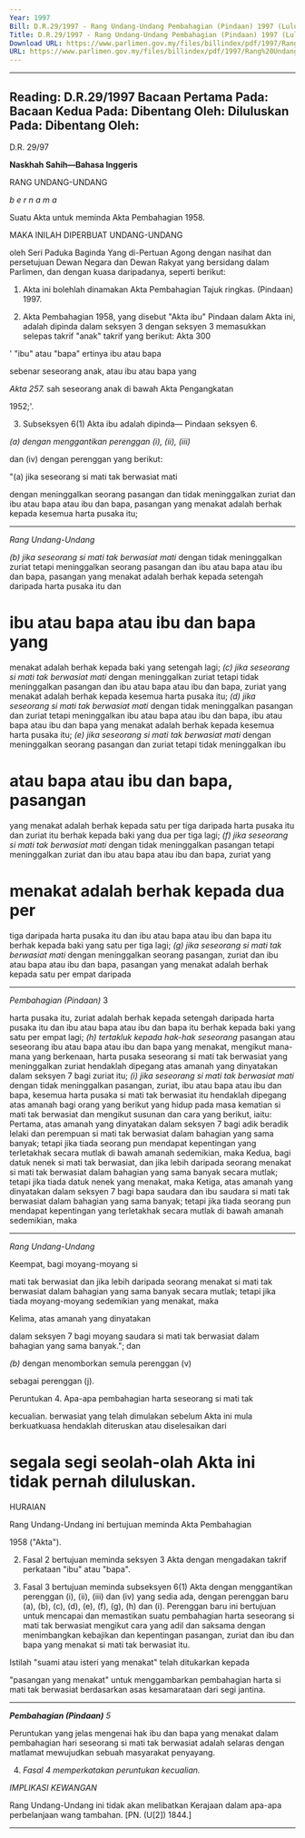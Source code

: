 ```yaml
---
Year: 1997
Bill: D.R.29/1997 - Rang Undang-Undang Pembahagian (Pindaan) 1997 (Lulus)
Title: D.R.29/1997 - Rang Undang-Undang Pembahagian (Pindaan) 1997 (Lulus)
Download URL: https://www.parlimen.gov.my/files/billindex/pdf/1997/Rang%20Undang-Undang%20DR%2029.pdf
URL: https://www.parlimen.gov.my/files/billindex/pdf/1997/Rang%20Undang-Undang%20DR%2029.pdf
---
```

---
Reading:
D.R.29/1997
Bacaan Pertama Pada:
Bacaan Kedua Pada:
Dibentang Oleh:
Diluluskan Pada:
Dibentang Oleh:
---

D.R. 29/97

**Naskhah Sahih—Bahasa Inggeris**

RANG UNDANG-UNDANG

_b e r n a m a_

Suatu Akta untuk meminda Akta Pembahagian 1958.

MAKA INILAH DIPERBUAT UNDANG-UNDANG

oleh Seri Paduka Baginda Yang di-Pertuan Agong dengan
nasihat dan persetujuan Dewan Negara dan Dewan Rakyat
yang bersidang dalam Parlimen, dan dengan kuasa
daripadanya, seperti berikut:

1. Akta ini bolehlah dinamakan Akta Pembahagian Tajuk ringkas.
(Pindaan) 1997.

2. Akta Pembahagian 1958, yang disebut "Akta ibu" Pindaan
dalam Akta ini, adalah dipinda dalam seksyen 3 dengan seksyen 3
memasukkan selepas takrif "anak" takrif yang berikut: Akta 300

' "ibu" atau "bapa" ertinya ibu atau bapa

sebenar seseorang anak, atau ibu atau bapa yang

_Akta 257._ sah seseorang anak di bawah Akta Pengangkatan

1952;'.

3. Subseksyen 6(1) Akta ibu adalah dipinda— Pindaan
seksyen 6.

_(a) dengan menggantikan perenggan (i), (ii), (iii)_

dan (iv) dengan perenggan yang berikut:

"(a) jika seseorang si mati tak berwasiat mati

dengan meninggalkan seorang pasangan
dan tidak meninggalkan zuriat dan ibu
atau bapa atau ibu dan bapa, pasangan
yang menakat adalah berhak kepada
kesemua harta pusaka itu;


-----

_Rang Undang-Undang_

_(b) jika seseorang si mati tak berwasiat mati_
dengan tidak meninggalkan zuriat tetapi
meninggalkan seorang pasangan dan ibu
atau bapa atau ibu dan bapa, pasangan
yang menakat adalah berhak kepada
setengah daripada harta pusaka itu dan
# ibu atau bapa atau ibu dan bapa yang
menakat adalah berhak kepada baki yang
setengah lagi;
_(c) jika seseorang si mati tak berwasiat mati_
dengan meninggalkan zuriat tetapi tidak
meninggalkan pasangan dan ibu atau bapa
atau ibu dan bapa, zuriat yang menakat
adalah berhak kepada kesemua harta
pusaka itu;
_(d) jika seseorang si mati tak berwasiat mati_
dengan tidak meninggalkan pasangan dan
zuriat tetapi meninggalkan ibu atau bapa
atau ibu dan bapa, ibu atau bapa atau ibu
dan bapa yang menakat adalah berhak
kepada kesemua harta pusaka itu;
_(e) jika seseorang si mati tak berwasiat mati_
dengan meninggalkan seorang pasangan
dan zuriat tetapi tidak meninggalkan ibu
# atau bapa atau ibu dan bapa, pasangan
yang menakat adalah berhak kepada satu
per tiga daripada harta pusaka itu dan
zuriat itu berhak kepada baki yang dua
per tiga lagi;
_(f) jika seseorang si mati tak berwasiat mati_
dengan tidak meninggalkan pasangan
tetapi meninggalkan zuriat dan ibu atau
bapa atau ibu dan bapa, zuriat yang
# menakat adalah berhak kepada dua per
tiga daripada harta pusaka itu dan ibu
atau bapa atau ibu dan bapa itu berhak
kepada baki yang satu per tiga lagi;
_(g) jika seseorang si mati tak berwasiat mati_
dengan meninggalkan seorang pasangan,
zuriat dan ibu atau bapa atau ibu dan
bapa, pasangan yang menakat adalah
berhak kepada satu per empat daripada


-----

_Pembahagian (Pindaan)_ 3

harta pusaka itu, zuriat adalah berhak
kepada setengah daripada harta pusaka
itu dan ibu atau bapa atau ibu dan bapa
itu berhak kepada baki yang satu per
empat lagi;
_(h) tertakluk kepada hak-hak seseorang_
pasangan atau seseorang ibu atau bapa
atau ibu dan bapa yang menakat, mengikut
mana-mana yang berkenaan, harta pusaka
seseorang si mati tak berwasiat yang
meninggalkan zuriat hendaklah dipegang
atas amanah yang dinyatakan dalam
seksyen 7 bagi zuriat itu;
_(i) jika seseorang si mati tak berwasiat mati_
dengan tidak meninggalkan pasangan,
zuriat, ibu atau bapa atau ibu dan bapa,
kesemua harta pusaka si mati tak berwasiat
itu hendaklah dipegang atas amanah bagi
orang yang berikut yang hidup pada masa
kematian si mati tak berwasiat dan
mengikut susunan dan cara yang berikut,
iaitu:
Pertama, atas amanah yang
dinyatakan dalam seksyen 7 bagi adik
beradik lelaki dan perempuan si mati
tak berwasiat dalam bahagian yang
sama banyak; tetapi jika tiada seorang
pun mendapat kepentingan yang
terletakhak secara mutlak di bawah
amanah sedemikian, maka
Kedua, bagi datuk nenek si mati tak
berwasiat, dan jika lebih daripada
seorang menakat si mati tak berwasiat
dalam bahagian yang sama banyak
secara mutlak; tetapi jika tiada datuk
nenek yang menakat, maka
Ketiga, atas amanah yang dinyatakan
dalam seksyen 7 bagi bapa saudara
dan ibu saudara si mati tak berwasiat
dalam bahagian yang sama banyak;
tetapi jika tiada seorang pun mendapat
kepentingan yang terletakhak secara
mutlak di bawah amanah sedemikian,
maka


-----

_Rang Undang-Undang_

Keempat, bagi moyang-moyang si

mati tak berwasiat dan jika lebih
daripada seorang menakat si mati tak
berwasiat dalam bahagian yang sama
banyak secara mutlak; tetapi jika tiada
moyang-moyang sedemikian yang
menakat, maka

Kelima, atas amanah yang dinyatakan

dalam seksyen 7 bagi moyang saudara
si mati tak berwasiat dalam bahagian
yang sama banyak."; dan

_(b)_ dengan menomborkan semula perenggan (v)

sebagai perenggan (j).

Peruntukan 4. Apa-apa pembahagian harta seseorang si mati tak

kecualian. berwasiat yang telah dimulakan sebelum Akta ini mula
berkuatkuasa hendaklah diteruskan atau diselesaikan dari
# segala segi seolah-olah Akta ini tidak pernah diluluskan.

HURAIAN

Rang Undang-Undang ini bertujuan meminda Akta Pembahagian

1958 ("Akta").

2. Fasal 2 bertujuan meminda seksyen 3 Akta dengan mengadakan
takrif perkataan "ibu" atau "bapa".

3. Fasal 3 bertujuan meminda subseksyen 6(1) Akta dengan
menggantikan perenggan (i), (ii), (iii) dan (iv) yang sedia ada, dengan
perenggan baru (a), (b), (c), (d), (e), (f), (g), (h) dan (i). Perenggan
baru ini bertujuan untuk mencapai dan memastikan suatu pembahagian
harta seseorang si mati tak berwasiat mengikut cara yang adil dan
saksama dengan menimbangkan kebajikan dan kepentingan pasangan,
zuriat dan ibu dan bapa yang menakat si mati tak berwasiat itu.

Istilah "suami atau isteri yang menakat" telah ditukarkan kepada

"pasangan yang menakat" untuk menggambarkan pembahagian harta
si mati tak berwasiat berdasarkan asas kesamarataan dari segi jantina.


-----

**_Pembahagian (Pindaan)_** _5_

Peruntukan yang jelas mengenai hak ibu dan bapa yang menakat
dalam pembahagian hari seseorang si mati tak berwasiat adalah
selaras dengan matlamat mewujudkan sebuah masyarakat penyayang.

4. _Fasal 4 memperkatakan peruntukan kecualian._

_IMPLIKASI_ _KEWANGAN_

Rang Undang-Undang ini tidak akan melibatkan Kerajaan dalam
apa-apa perbelanjaan wang tambahan. [PN. (U[2]) 1844.]


-----

